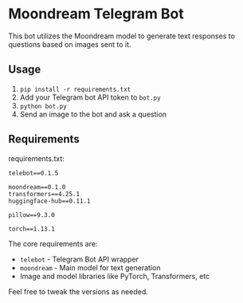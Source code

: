 # Moondream Telegram Bot

This bot utilizes the Moondream model to generate text responses to questions based on images sent to it. 

## Usage  

1. `pip install -r requirements.txt`  
2. Add your Telegram bot API token to `bot.py`
3. `python bot.py`  
4. Send an image to the bot and ask a question

## Requirements

requirements.txt:
```
telebot==0.1.5

moondream==0.1.0
transformers==4.25.1
huggingface-hub==0.11.1

pillow==9.3.0

torch==1.13.1
```


The core requirements are:  

- `telebot` - Telegram Bot API wrapper  
- `moondream` - Main model for text generation  
- Image and model libraries like PyTorch, Transformers, etc  

Feel free to tweak the versions as needed.

